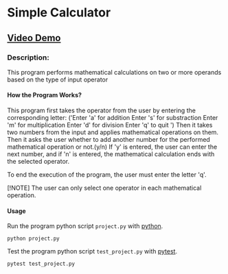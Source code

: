 # Simple Calculator
## [Video Demo](https://youtu.be/)
### Description:
This program performs mathematical calculations on two or more operands based on the type of input operator

#### How the Program Works?
This program first takes the operator from the user by entering the corresponding letter:
('Enter 'a' for addition
Enter 's' for substraction
Enter 'm' for multiplication
Enter 'd' for division
Enter 'q' to quit ')
Then it takes two numbers from the input and applies mathematical operations on them.
Then it asks the user whether to add another number for the performed mathematical operation or not.(y/n)
If 'y' is entered, the user can enter the next number, and if 'n' is entered, the mathematical calculation ends with the selected operator.

To end the execution of the program, the user must enter the letter 'q'.

[!NOTE] The user can only select one operator in each mathematical operation.

#### Usage
Run the program python script `project.py` with [python](https://www.python.org/).
```
python project.py
```
Test the program python script `test_project.py` with [pytest](https://docs.pytest.org/en/7.2.x/).
```
pytest test_project.py


